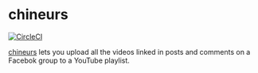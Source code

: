 # chineurs

[![CircleCI](https://circleci.com/gh/jroitgrund/chineurs/tree/develop.svg?style=svg)](https://circleci.com/gh/jroitgrund/chineurs/tree/develop)

[chineurs](https://chinema.roitgrund.me) lets you upload all the videos
linked in posts and comments on a Facebok group to a YouTube playlist.
